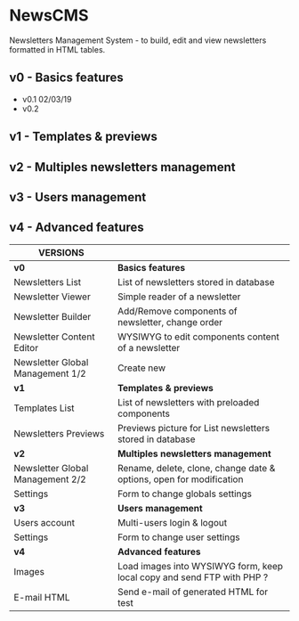 NewsCMS
=======
Newsletters Management System - to build, edit and view newsletters formatted in HTML tables.

## v0 - Basics features
  * v0.1 02/03/19
  * v0.2
## v1 - Templates & previews
## v2 - Multiples newsletters management
## v3 - Users management
## v4 - Advanced features

| VERSIONS                         |                                                                        |
|----------------------------------|------------------------------------------------------------------------|
| **v0**                           | **Basics features**                                                    |
| Newsletters List                 | List of newsletters stored in database                                 |
| Newsletter Viewer                | Simple reader of a newsletter                                          |
| Newsletter Builder               | Add/Remove components of newsletter, change order                      |
| Newsletter Content Editor        | WYSIWYG to edit components content of a newsletter                     |
| Newsletter Global Management 1/2 | Create new                                                             |
| **v1**                           | **Templates & previews**                                               |
| Templates List                   | List of newsletters with preloaded components                          |
| Newsletters Previews             | Previews picture for List newsletters stored in database               |
| **v2**                           | **Multiples newsletters management**                                   |
| Newsletter Global Management 2/2 | Rename, delete, clone, change date & options, open for modification    |
| Settings                         | Form to change globals settings                                        |
| **v3**                           | **Users management**                                                   |
| Users account                    | Multi-users login & logout                                             |
| Settings                         | Form to change user settings                                           |
| **v4**                           | **Advanced features**                                                  |
| Images                           | Load images into WYSIWYG form, keep local copy and send FTP with PHP ? |
| E-mail HTML                      | Send e-mail of generated HTML for test                                 |
